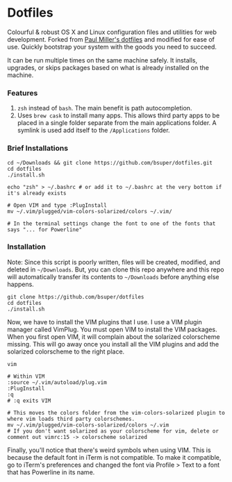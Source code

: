 # Dotfiles

Colourful & robust OS X and Linux configuration files and utilities for web development. Forked from [Paul Miller's dotfiles](https://dotfiles.github.io/) and modified for ease of use. Quickly bootstrap your system with the goods you need to succeed.

It can be run multiple times on the same machine safely. It installs, upgrades, or skips packages based on what is already installed on the machine.

### Features

1. `zsh` instead of `bash`. The main benefit is path autocompletion.
2. Uses `brew cask` to install many apps. This allows third party apps to be placed in a single folder separate from the main applications folder. A symlink is used add itself to the `/Applications` folder.

### Brief Installations

```
cd ~/Downloads && git clone https://github.com/bsuper/dotfiles.git
cd dotfiles
./install.sh

echo "zsh" > ~/.bashrc # or add it to ~/.bashrc at the very bottom if it's already exists

# Open VIM and type :PlugInstall
mv ~/.vim/plugged/vim-colors-solarized/colors ~/.vim/

# In the terminal settings change the font to one of the fonts that says "... for Powerline"

```

### Installation

Note: Since this script is poorly written, files will be created, modified, and deleted in `~/Downloads`. But, you can clone this repo anywhere and this repo will automatically transfer its contents to `~/Downloads` before anything else happens.

```
git clone https://github.com/bsuper/dotfiles
cd dotfiles
./install.sh
```

Now, we have to install the VIM plugins that I use. I use a VIM plugin manager called VimPlug. You must open VIM to install the VIM packages. When you first open VIM, it will complain about the solarized colorscheme missing. This will go away once you install all the VIM plugins and add the solarized colorscheme to the right place.

```
vim

# Within VIM
:source ~/.vim/autoload/plug.vim
:PlugInstall
:q
# :q exits VIM

# This moves the colors folder from the vim-colors-solarized plugin to where vim loads third party colorschemes.
mv ~/.vim/plugged/vim-colors-solarized/colors ~/.vim
# If you don't want solarized as your colorscheme for vim, delete or comment out vimrc:15 -> colorscheme solarized 
```

Finally, you'll notice that there's weird symbols when using VIM. This is because the default font in iTerm is not compatible. To make it compatible, go to iTerm's preferences and changed the font via Profile > Text to a font that has Powerline in its name.
